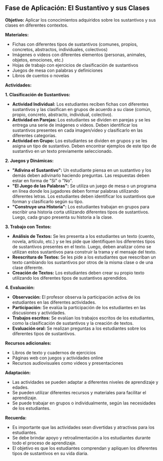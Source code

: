 ## Fase de Aplicación: El Sustantivo y sus Clases

**Objetivo:** Aplicar los conocimientos adquiridos sobre los sustantivos y sus clases en diferentes contextos.

**Materiales:** 

* Fichas con diferentes tipos de sustantivos (comunes, propios, concretos, abstractos, individuales, colectivos)
* Imágenes o videos con diferentes elementos (personas, animales, objetos, emociones, etc.)
* Hojas de trabajo con ejercicios de clasificación de sustantivos
* Juegos de mesa con palabras y definiciones
* Libros de cuentos o novelas

**Actividades:**

**1. Clasificación de Sustantivos:**

* **Actividad Individual:** Los estudiantes reciben fichas con diferentes sustantivos y las clasifican en grupos de acuerdo a su clase (común, propio, concreto, abstracto, individual, colectivo). 
* **Actividad en Parejas:** Los estudiantes se dividen en parejas y se les entrega una serie de imágenes o videos. Deben identificar los sustantivos presentes en cada imagen/video y clasificarlo en las diferentes categorías.
* **Actividad en Grupo:** Los estudiantes se dividen en grupos y se les asigna un tipo de sustantivo. Deben encontrar ejemplos de este tipo de sustantivo en un texto previamente seleccionado.

**2. Juegos y Dinámicas:**

* **"Adivina el Sustantivo":** Un estudiante piensa en un sustantivo y los demás deben adivinarlo haciendo preguntas. Las respuestas deben estar en forma de "Sí" o "No".
* **"El Juego de las Palabras":** Se utiliza un juego de mesa o un programa en línea donde los jugadores deben formar palabras utilizando diferentes letras. Los estudiantes deben identificar los sustantivos que forman y clasificarlo según su tipo.
* **"Construye una Historia":** Los estudiantes trabajan en grupos para escribir una historia corta utilizando diferentes tipos de sustantivos. Luego, cada grupo presenta su historia a la clase.

**3. Trabajo con Textos:**

* **Análisis de Textos:** Se les presenta a los estudiantes un texto (cuento, novela, artículo, etc.) y se les pide que identifiquen los diferentes tipos de sustantivos presentes en el texto. Luego, deben analizar cómo se utilizan estos sustantivos para construir la trama y el mensaje del texto.
* **Reescritura de Textos:** Se les pide a los estudiantes que reescriban un texto cambiando los sustantivos por otros de la misma clase o de una clase diferente. 
* **Creación de Textos:** Los estudiantes deben crear su propio texto utilizando los diferentes tipos de sustantivos aprendidos.

**4. Evaluación:**

* **Observación:** El profesor observa la participación activa de los estudiantes en las diferentes actividades.
* **Participación:** Se evalúa la participación de los estudiantes en las discusiones y actividades.
* **Trabajos escritos:** Se evalúan los trabajos escritos de los estudiantes, como la clasificación de sustantivos y la creación de textos.
* **Evaluación oral:** Se realizan preguntas a los estudiantes sobre los diferentes tipos de sustantivos.

**Recursos adicionales:**

* Libros de texto y cuadernos de ejercicios
* Páginas web con juegos y actividades online
* Recursos audiovisuales como videos y presentaciones

**Adaptación:**

* Las actividades se pueden adaptar a diferentes niveles de aprendizaje y edades.
* Se pueden utilizar diferentes recursos y materiales para facilitar el aprendizaje.
* Se puede trabajar en grupos o individualmente, según las necesidades de los estudiantes.

**Recuerda:**

* Es importante que las actividades sean divertidas y atractivas para los estudiantes.
* Se debe brindar apoyo y retroalimentación a los estudiantes durante todo el proceso de aprendizaje.
* El objetivo es que los estudiantes comprendan y apliquen los diferentes tipos de sustantivos en su vida diaria.
